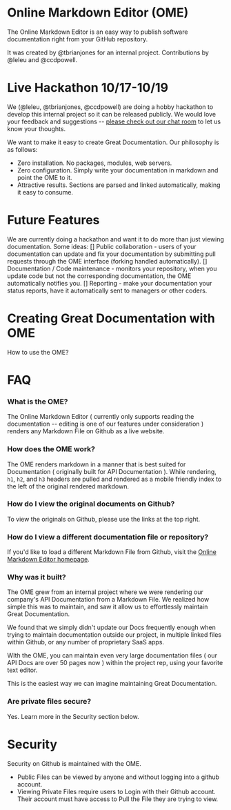 Online Markdown Editor (OME)
============================
The Online Markdown Editor is an easy way to publish software documentation right from your GitHub repository.

It was created by @tbrianjones for an internal project.  Contributions by @leleu and @ccdpowell.


Live Hackathon 10/17-10/19
==========================

We (@leleu, @tbrianjones, @ccdpowell) are doing a hobby hackathon to develop this internal project so it can be released publicly.  We would love your feedback and suggestions -- [please check out our chat room](http://tlk.io/ii_hackathon) to let us know your thoughts.

We want to make it easy to create Great Documentation.  Our philosophy is as follows:
- Zero installation.  No packages, modules, web servers.
- Zero configuration.  Simply write your documentation in markdown and point the OME to it.
- Attractive results.  Sections are parsed and linked automatically, making it easy to consume.


Future Features
===============
We are currently doing a hackathon and want it to do more than just viewing documentation.  Some ideas:
[] Public collaboration - users of your documentation can update and fix your documentation by submitting pull requests through the OME interface (forking handled automatically).
[] Documentation / Code maintenance - monitors your repository, when you update code but not the corresponding documentation, the OME automatically notifies you.
[] Reporting - make your documentation your status reports, have it automatically sent to managers or other coders.

Creating Great Documentation with OME
=====================================
How to use the OME?


FAQ
===
### What is the OME?
The Online Markdown Editor ( currently only supports reading the documentation -- editing is one of our features under consideration ) renders any Markdown File on Github as a live website.

### How does the OME work?
The OME renders markdown in a manner that is best suited for Documentation ( originally built for API Documentation ). While rendering, `h1`, `h2`, and `h3` headers are pulled and rendered as a mobile friendly index to the left of the original rendered markdown.

### How do I view the original documents on Github?
To view the originals on Github, please use the links at the top right.

### How do I view a different documentation file or repository?
If you'd like to load a different Markdown File from Github, visit the [Online Markdown Editor homepage](http://www.onlinemarkdowneditor.com).

### Why was it built?
The OME grew from an internal project where we were rendering our company's API Documentation from a Markdown File.  We realized how simple this was to maintain, and saw it allow us to effortlessly maintain Great Documentation.

We found that we simply didn't update our Docs frequently enough when trying to maintain documentation outside our project, in multiple linked files within Github, or any number of proprietary SaaS apps.

WIth the OME, you can maintain even very large documentation files ( our API Docs are over 50 pages now ) within the project rep, using your favorite text editor.

This is the easiest way we can imagine maintaining Great Documentation.

### Are private files secure?
Yes. Learn more in the Security section below.

Security
========
Security on Github is maintained with the OME.
- Public Files can be viewed by anyone and without logging into a github account.
- Viewing Private Files require users to Login with their Github account.  Their account must have access to Pull the File they are trying to view.
